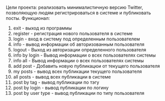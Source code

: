 Цели проекта: реализовать минималистичную версию Twitter, позволяющую людям регистрироваться в системе и публиковать посты.
Функционал: 
1) exit - выход из программы
2) register - регистрация нового пользователя в системе
3) login - вход в систему под определенным пользователем
4) info - вывод информации об авторизованным пользователя
5) logout - Выход из авторизации определенного пользователя
6) info by login - Вывод информации о всех пользователях системы
7) info all - Вывод информации о всех пользователях системы
8) add post - Добавить новую публикацюи от текущего пользователя
9) my posts - вывод всех публикации текущего пользователя
10) all posts - вывод всех публикации в системе
11) post by tag - вывод публикации по тэгу
12) post by login - вывод публикации по логину
13) post by user type - вывод публикации по типу пользователя 
